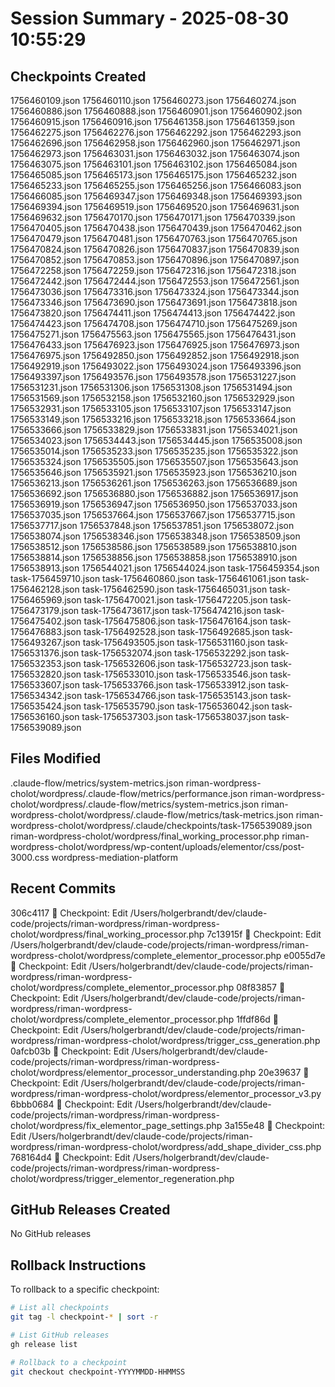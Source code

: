 # Session Summary - 2025-08-30 10:55:29

## Checkpoints Created
1756460109.json
1756460110.json
1756460273.json
1756460274.json
1756460886.json
1756460888.json
1756460901.json
1756460902.json
1756460915.json
1756460916.json
1756461358.json
1756461359.json
1756462275.json
1756462276.json
1756462292.json
1756462293.json
1756462696.json
1756462958.json
1756462960.json
1756462971.json
1756462973.json
1756463031.json
1756463032.json
1756463074.json
1756463075.json
1756463101.json
1756463102.json
1756465084.json
1756465085.json
1756465173.json
1756465175.json
1756465232.json
1756465233.json
1756465255.json
1756465256.json
1756466083.json
1756466085.json
1756469347.json
1756469348.json
1756469393.json
1756469394.json
1756469519.json
1756469520.json
1756469631.json
1756469632.json
1756470170.json
1756470171.json
1756470339.json
1756470405.json
1756470438.json
1756470439.json
1756470462.json
1756470479.json
1756470481.json
1756470763.json
1756470765.json
1756470824.json
1756470826.json
1756470837.json
1756470839.json
1756470852.json
1756470853.json
1756470896.json
1756470897.json
1756472258.json
1756472259.json
1756472316.json
1756472318.json
1756472442.json
1756472444.json
1756472553.json
1756472561.json
1756473036.json
1756473316.json
1756473324.json
1756473344.json
1756473346.json
1756473690.json
1756473691.json
1756473818.json
1756473820.json
1756474411.json
1756474413.json
1756474422.json
1756474423.json
1756474708.json
1756474710.json
1756475269.json
1756475271.json
1756475563.json
1756475565.json
1756476431.json
1756476433.json
1756476923.json
1756476925.json
1756476973.json
1756476975.json
1756492850.json
1756492852.json
1756492918.json
1756492919.json
1756493022.json
1756493024.json
1756493396.json
1756493397.json
1756493576.json
1756493578.json
1756531227.json
1756531231.json
1756531306.json
1756531308.json
1756531494.json
1756531569.json
1756532158.json
1756532160.json
1756532929.json
1756532931.json
1756533105.json
1756533107.json
1756533147.json
1756533149.json
1756533216.json
1756533218.json
1756533664.json
1756533666.json
1756533829.json
1756533831.json
1756534021.json
1756534023.json
1756534443.json
1756534445.json
1756535008.json
1756535014.json
1756535233.json
1756535235.json
1756535322.json
1756535324.json
1756535505.json
1756535507.json
1756535643.json
1756535646.json
1756535921.json
1756535923.json
1756536210.json
1756536213.json
1756536261.json
1756536263.json
1756536689.json
1756536692.json
1756536880.json
1756536882.json
1756536917.json
1756536919.json
1756536947.json
1756536950.json
1756537033.json
1756537035.json
1756537664.json
1756537667.json
1756537715.json
1756537717.json
1756537848.json
1756537851.json
1756538072.json
1756538074.json
1756538346.json
1756538348.json
1756538509.json
1756538512.json
1756538586.json
1756538589.json
1756538810.json
1756538814.json
1756538856.json
1756538858.json
1756538910.json
1756538913.json
1756544021.json
1756544024.json
task-1756459354.json
task-1756459710.json
task-1756460860.json
task-1756461061.json
task-1756462128.json
task-1756462590.json
task-1756465031.json
task-1756465969.json
task-1756470021.json
task-1756472205.json
task-1756473179.json
task-1756473617.json
task-1756474216.json
task-1756475402.json
task-1756475806.json
task-1756476164.json
task-1756476883.json
task-1756492528.json
task-1756492685.json
task-1756493267.json
task-1756493505.json
task-1756531160.json
task-1756531376.json
task-1756532074.json
task-1756532292.json
task-1756532353.json
task-1756532606.json
task-1756532723.json
task-1756532820.json
task-1756533010.json
task-1756533546.json
task-1756533607.json
task-1756533766.json
task-1756533912.json
task-1756534342.json
task-1756534766.json
task-1756535143.json
task-1756535424.json
task-1756535790.json
task-1756536042.json
task-1756536160.json
task-1756537303.json
task-1756538037.json
task-1756539089.json

## Files Modified
.claude-flow/metrics/system-metrics.json
riman-wordpress-cholot/wordpress/.claude-flow/metrics/performance.json
riman-wordpress-cholot/wordpress/.claude-flow/metrics/system-metrics.json
riman-wordpress-cholot/wordpress/.claude-flow/metrics/task-metrics.json
riman-wordpress-cholot/wordpress/.claude/checkpoints/task-1756539089.json
riman-wordpress-cholot/wordpress/final_working_processor.php
riman-wordpress-cholot/wordpress/wp-content/uploads/elementor/css/post-3000.css
wordpress-mediation-platform

## Recent Commits
306c4117 🔖 Checkpoint: Edit /Users/holgerbrandt/dev/claude-code/projects/riman-wordpress/riman-wordpress-cholot/wordpress/final_working_processor.php
7c13915f 🔖 Checkpoint: Edit /Users/holgerbrandt/dev/claude-code/projects/riman-wordpress/riman-wordpress-cholot/wordpress/complete_elementor_processor.php
e0055d7e 🔖 Checkpoint: Edit /Users/holgerbrandt/dev/claude-code/projects/riman-wordpress/riman-wordpress-cholot/wordpress/complete_elementor_processor.php
08f83857 🔖 Checkpoint: Edit /Users/holgerbrandt/dev/claude-code/projects/riman-wordpress/riman-wordpress-cholot/wordpress/complete_elementor_processor.php
1ffdf86d 🔖 Checkpoint: Edit /Users/holgerbrandt/dev/claude-code/projects/riman-wordpress/riman-wordpress-cholot/wordpress/trigger_css_generation.php
0afcb03b 🔖 Checkpoint: Edit /Users/holgerbrandt/dev/claude-code/projects/riman-wordpress/riman-wordpress-cholot/wordpress/elementor_processor_understanding.php
20e39637 🔖 Checkpoint: Edit /Users/holgerbrandt/dev/claude-code/projects/riman-wordpress/riman-wordpress-cholot/wordpress/elementor_processor_v3.py
6bbb0684 🔖 Checkpoint: Edit /Users/holgerbrandt/dev/claude-code/projects/riman-wordpress/riman-wordpress-cholot/wordpress/fix_elementor_page_settings.php
3a155e48 🔖 Checkpoint: Edit /Users/holgerbrandt/dev/claude-code/projects/riman-wordpress/riman-wordpress-cholot/wordpress/add_shape_divider_css.php
768164d4 🔖 Checkpoint: Edit /Users/holgerbrandt/dev/claude-code/projects/riman-wordpress/riman-wordpress-cholot/wordpress/trigger_elementor_regeneration.php

## GitHub Releases Created
No GitHub releases

## Rollback Instructions
To rollback to a specific checkpoint:
```bash
# List all checkpoints
git tag -l checkpoint-* | sort -r

# List GitHub releases
gh release list

# Rollback to a checkpoint
git checkout checkpoint-YYYYMMDD-HHMMSS
```
